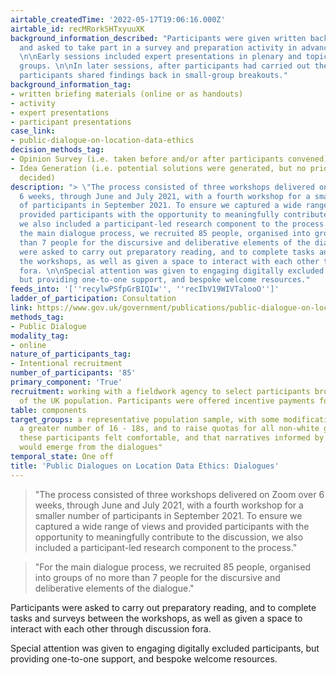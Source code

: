 ```yaml
---
airtable_createdTime: '2022-05-17T19:06:16.000Z'
airtable_id: recMRorkSHTxyuuXK
background_information_described: "Participants were given written background materials
  and asked to take part in a survey and preparation activity in advance of the sessions.
  \n\nEarly sessions included expert presentations in plenary and topical break-out
  groups. \n\nIn later sessions, after participants had carried out their own peer-research,
  participants shared findings back in small-group breakouts."
background_information_tag:
- written briefing materials (online or as handouts)
- activity
- expert presentations
- participant presentations
case_link:
- public-dialogue-on-location-data-ethics
decision_methods_tag:
- Opinion Survey (i.e. taken before and/or after participants convened)
- Idea Generation (i.e. potential solutions were generated, but no priorities were
  decided)
description: "> \"The process consisted of three workshops delivered on Zoom over
  6 weeks, through June and July 2021, with a fourth workshop for a smaller number
  of participants in September 2021. To ensure we captured a wide range of views and
  provided participants with the opportunity to meaningfully contribute to the discussion,
  we also included a participant-led research component to the process.\"\n\n> \"For
  the main dialogue process, we recruited 85 people, organised into groups of no more
  than 7 people for the discursive and deliberative elements of the dialogue.\"\n\nParticipants
  were asked to carry out preparatory reading, and to complete tasks and surveys between
  the workshops, as well as given a space to interact with each other through discussion
  fora. \n\nSpecial attention was given to engaging digitally excluded participants,
  but providing one-to-one support, and bespoke welcome resources."
feeds_into: '[''recylwPSfpGrBIQIw'', ''recIbV19WIVTalooO'']'
ladder_of_participation: Consultation
link: https://www.gov.uk/government/publications/public-dialogue-on-location-data-ethics
methods_tag:
- Public Dialogue
modality_tag:
- online
nature_of_participants_tag:
- Intentional recruitment
number_of_participants: '85'
primary_component: 'True'
recruitment: working with a fieldwork agency to select participants broadly reflective
  of the UK population. Participants were offered incentive payments for taking part.
table: components
target_groups: a representative population sample, with some modifications to include
  a greater number of 16 - 18s, and to raise quotas for all non-white groups to "ensure
  these participants felt comfortable, and that narratives informed by cultural norms
  would emerge from the dialogues"
temporal_state: One off
title: 'Public Dialogues on Location Data Ethics: Dialogues'
---
```


> "The process consisted of three workshops delivered on Zoom over 6 weeks, through June and July 2021, with a fourth workshop for a smaller number of participants in September 2021. To ensure we captured a wide range of views and provided participants with the opportunity to meaningfully contribute to the discussion, we also included a participant-led research component to the process."

> "For the main dialogue process, we recruited 85 people, organised into groups of no more than 7 people for the discursive and deliberative elements of the dialogue."

Participants were asked to carry out preparatory reading, and to complete tasks and surveys between the workshops, as well as given a space to interact with each other through discussion fora. 

Special attention was given to engaging digitally excluded participants, but providing one-to-one support, and bespoke welcome resources.